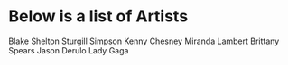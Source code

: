 # Below is a list of Artists

Blake Shelton
Sturgill Simpson
Kenny Chesney
Miranda Lambert
Brittany Spears
Jason Derulo
Lady Gaga
